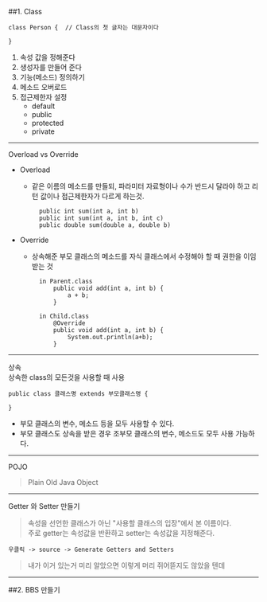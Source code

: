 ##1. Class

```
class Person {	// Class의 첫 글자는 대문자이다

}
```
1. 속성 값을 정해준다
2. 생성자를 만들어 준다
3. 기능(메소드) 정의하기
4. 메소드 오버로드
5. 접근제한자 설정
	- default
	- public
	- protected
	- private

---

Overload vs Override

- Overload
	- 같은 이름의 메소드를 만들되, 파라미터 자료형이나 수가 반드시 달라야 하고 리턴 값이나 접근제한자가 다르게 하는것.  

			public int sum(int a, int b)
			public int sum(int a, int b, int c)
			public double sum(double a, double b)

- Override
	- 상속해준 부모 클래스의 메소드를 자식 클래스에서 수정해야 할 때 권한을 이임받는 것

			in Parent.class
				public void add(int a, int b) {
					a + b;
				}
				
			in Child.class
				@Override
				public void add(int a, int b) {
					System.out.println(a+b);
				}

---

상속  
상속한 class의 모든것을 사용할 때 사용

```
public class 클래스명 extends 부모클래스명 {

}
```

- 부모 클래스의 변수, 메소드 등을 모두 사용할 수 있다.
- 부모 클래스도 상속을 받은 경우 조부모 클래스의 변수, 메소드도 모두 사용 가능하다.

---

POJO
>Plain Old Java Object



---
Getter 와 Setter 만들기

>속성을 선언한 클래스가 아닌 "사용할 클래스의 입장"에서 본 이름이다.  
>주로 getter는 속성값을 반환하고 setter는 속성값을 지정해준다.

```
우클릭 -> source -> Generate Getters and Setters
```
>내가 이거 있는거 미리 알았으면 이렇게 머리 쥐어뜯지도 않았을 텐데

---


##2. BBS 만들기
